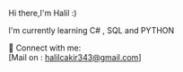 Hi there,I'm Halil :)

I'm currently learning C# , SQL and PYTHON 

📩 Connect with me:
<br>
[Mail on : halilcakir343@gmail.com]
<br />




<!---
cakirhalil/cakirhalil is a ✨ special ✨ repository because its `README.md` (this file) appears on your GitHub profile.
You can click the Preview link to take a look at your changes.
--->
